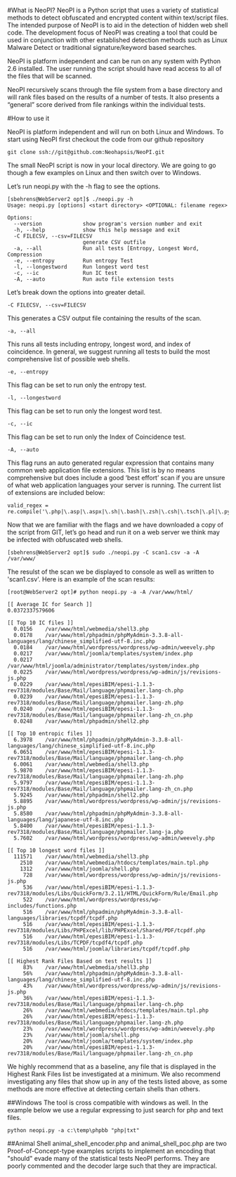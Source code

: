 #What is NeoPI?
NeoPI is a Python script that uses a variety of statistical methods to detect obfuscated and encrypted content within text/script files. The intended purpose of NeoPI is to aid in the detection of hidden web shell code. The development focus of NeoPI was creating a tool that could be used in conjunction with other established detection methods such as Linux Malware Detect or traditional signature/keyword based searches.

NeoPI is platform independent and can be run on any system with Python 2.6 installed. The user running the script should have read access to all of the files that will be scanned.

NeoPI recursively scans through the file system from a base directory and will rank files based on the results of  a number of tests. It also presents a “general” score derived from file rankings within the individual tests.

#How to use it

NeoPI is platform independent and will run on both Linux and Windows.  To start using NeoPI first checkout the code from our github repository

	git clone ssh://git@github.com:Neohapsis/NeoPI.git

The small NeoPI script is now in your local directory.  We are going to go though a few examples on Linux and then switch over to Windows.  

Let’s run neopi.py with the -h flag to see the options.  

	[sbehrens@WebServer2 opt]$ ./neopi.py -h
	Usage: neopi.py [options] <start directory> <OPTIONAL: filename regex>

	Options:
	  --version             show program's version number and exit
	  -h, --help            show this help message and exit
	  -C FILECSV, --csv=FILECSV
							generate CSV outfile
	  -a, --all             Run all tests [Entropy, Longest Word, Compression
	  -e, --entropy         Run entropy Test
	  -l, --longestword     Run longest word test
	  -c, --ic              Run IC test
	  -A, --auto            Run auto file extension tests

Let’s break down the options into greater detail.

	-C FILECSV, --csv=FILECSV
This generates a CSV output file containing the results of the scan.  

	-a, --all
This runs all tests including entropy, longest word, and index of coincidence.  In general, we suggest running all tests to build the most comprehensive list of possible web shells.

	-e, --entropy
This flag can be set to run only the entropy test.  

	-l, --longestword
This flag can be set to run only the longest word test.  

	-c, --ic
This flag can be set to run only the Index of Coincidence test.  

	-A, --auto 
This flag runs an auto generated regular expression that contains many common web application file extensions.    This list is by no means comprehensive but does include a good ‘best effort’ scan if you are unsure of what web application languages your server is running.  The current list of  extensions are included below:

	valid_regex = re.compile('\.php|\.asp|\.aspx|\.sh|\.bash|\.zsh|\.csh|\.tsch|\.pl|\.py|\.txt|\.cgi|\.cfm')

Now that we are familiar with the flags and we have downloaded a copy of the script from GIT, let’s go head and run it on a web server we think may be infected with obfuscated web shells.    

	[sbehrens@WebServer2 opt]$ sudo ./neopi.py -C scan1.csv -a -A /var/www/
	
The resulst of the scan we be displayed to console as well as written to 'scan1.csv'.  Here is an example of the scan results:

	[root@WebServer2 opt]# python neopi.py -a -A /var/www/html/

	[[ Average IC for Search ]]
	0.0372337579606

	[[ Top 10 IC files ]]
	  0.0156    /var/www/html/webmedia/shell3.php
	  0.0178    /var/www/html/phpadmin/phpMyAdmin-3.3.8-all-languages/lang/chinese_simplified-utf-8.inc.php
	  0.0184    /var/www/html/wordpress/wordpress/wp-admin/weevely.php
	  0.0217    /var/www/html/joomla/templates/system/index.php
	  0.0217    /var/www/html/joomla/administrator/templates/system/index.php
	  0.0225    /var/www/html/wordpress/wordpress/wp-admin/js/revisions-js.php
	  0.0229    /var/www/html/epesiBIM/epesi-1.1.3-rev7318/modules/Base/Mail/language/phpmailer.lang-ch.php
	  0.0239    /var/www/html/epesiBIM/epesi-1.1.3-rev7318/modules/Base/Mail/language/phpmailer.lang-zh.php
	  0.0240    /var/www/html/epesiBIM/epesi-1.1.3-rev7318/modules/Base/Mail/language/phpmailer.lang-zh_cn.php
	  0.0248    /var/www/html/phpadmin/shell2.php

	[[ Top 10 entropic files ]]
	  6.3978    /var/www/html/phpadmin/phpMyAdmin-3.3.8-all-languages/lang/chinese_simplified-utf-8.inc.php
	  6.0651    /var/www/html/epesiBIM/epesi-1.1.3-rev7318/modules/Base/Mail/language/phpmailer.lang-ch.php
	  6.0061    /var/www/html/webmedia/shell3.php
	  5.9870    /var/www/html/epesiBIM/epesi-1.1.3-rev7318/modules/Base/Mail/language/phpmailer.lang-zh.php
	  5.9797    /var/www/html/epesiBIM/epesi-1.1.3-rev7318/modules/Base/Mail/language/phpmailer.lang-zh_cn.php
	  5.9245    /var/www/html/phpadmin/shell2.php
	  5.8895    /var/www/html/wordpress/wordpress/wp-admin/js/revisions-js.php
	  5.8580    /var/www/html/phpadmin/phpMyAdmin-3.3.8-all-languages/lang/japanese-utf-8.inc.php
	  5.8400    /var/www/html/epesiBIM/epesi-1.1.3-rev7318/modules/Base/Mail/language/phpmailer.lang-ja.php
	  5.7602    /var/www/html/wordpress/wordpress/wp-admin/weevely.php

	[[ Top 10 longest word files ]]
	  111571    /var/www/html/webmedia/shell3.php
		2510    /var/www/html/webmedia/htdocs/templates/main.tpl.php
		1312    /var/www/html/joomla/shell.php
		 728    /var/www/html/wordpress/wordpress/wp-admin/js/revisions-js.php
		 536    /var/www/html/epesiBIM/epesi-1.1.3-rev7318/modules/Libs/QuickForm/3.2.11/HTML/QuickForm/Rule/Email.php
		 522    /var/www/html/wordpress/wordpress/wp-includes/functions.php
		 516    /var/www/html/phpadmin/phpMyAdmin-3.3.8-all-languages/libraries/tcpdf/tcpdf.php
		 516    /var/www/html/epesiBIM/epesi-1.1.3-rev7318/modules/Libs/PHPExcel/lib/PHPExcel/Shared/PDF/tcpdf.php
		 516    /var/www/html/epesiBIM/epesi-1.1.3-rev7318/modules/Libs/TCPDF/tcpdf4/tcpdf.php
		 516    /var/www/html/joomla/libraries/tcpdf/tcpdf.php

	[[ Highest Rank Files Based on test results ]]
		 83%    /var/www/html/webmedia/shell3.php
		 56%    /var/www/html/phpadmin/phpMyAdmin-3.3.8-all-languages/lang/chinese_simplified-utf-8.inc.php
		 43%    /var/www/html/wordpress/wordpress/wp-admin/js/revisions-js.php
		 36%    /var/www/html/epesiBIM/epesi-1.1.3-rev7318/modules/Base/Mail/language/phpmailer.lang-ch.php
		 26%    /var/www/html/webmedia/htdocs/templates/main.tpl.php
		 26%    /var/www/html/epesiBIM/epesi-1.1.3-rev7318/modules/Base/Mail/language/phpmailer.lang-zh.php
		 23%    /var/www/html/wordpress/wordpress/wp-admin/weevely.php
		 23%    /var/www/html/joomla/shell.php
		 20%    /var/www/html/joomla/templates/system/index.php
		 20%    /var/www/html/epesiBIM/epesi-1.1.3-rev7318/modules/Base/Mail/language/phpmailer.lang-zh_cn.php

We highly recommend that as a baseline, any file that is displayed in the Highest Rank Files list be investigated at a minimum.  We also recommend investigating any files that show up in any of the tests listed above, as some methods are more effective at detecting certain shells than others.  

##Windows
The tool is cross compatible with windows as well.    In the example below we use a regular expressing to just search for php and text files.

	python neopi.py -a c:\temp\phpbb "php|txt"

##Animal Shell
animal_shell_encoder.php and animal_shell_poc.php are two Proof-of-Concept-type examples scripts to implement an encoding that "should" evade many of the statistical tests NeoPI performs. They are poorly commented and the decoder large such that they are impractical.


